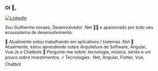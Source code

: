 ### Oi 👋,
[![LinkedIn](https://img.shields.io/static/v1?label=LinkedIn&message=%20&color=pink&logo=LinkedIn&style=flat-square&logoColor=white)](https://www.linkedin.com/in/guilherme-novaes-00a322125/)

Sou Guilherme novaes, Desenvolvedor .Net 👨‍💻 e apaixonado por todo seu ecossistema de desenvolvimento.

🔭 Atualmente estou trabalhando em aplicativos / sistemas .Net
🌱 Atualmente, estou aprendendo sobre Arquitetura de Software, Angular, Vue.Js e Chatbots
💬 Pergunte-me sobre: ​​tecnologia, música, séries e um pouco sobre investimentos.
⚡ Tecnologias: .Net, Angular, Flutter, Vue, Chatbot


